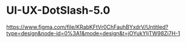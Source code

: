 # UI-UX-DotSlash-5.0

https://www.figma.com/file/KRabKFtVr0ChFauhBYxdrV/Untitled?type=design&node-id=0%3A1&mode=design&t=jOYukYIjTW98Zi7H-1
